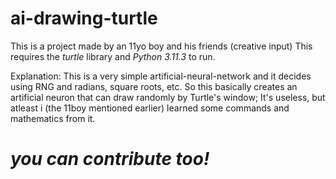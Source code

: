 # ai-drawing-turtle
This is a project made by an 11yo boy and his friends (creative input)
This requires the _turtle_ library and *Python 3.11.3* to run.

Explanation: This is a very simple artificial-neural-network and it decides using RNG and radians, square roots, etc.
So this basically creates an artificial neuron that can draw randomly by Turtle's window;
It's useless, but atleast i (the 11boy mentioned earlier) learned some commands and mathematics from it.

# _you can contribute too!_